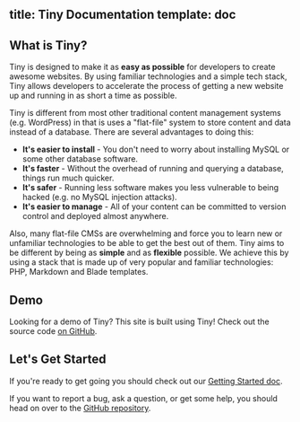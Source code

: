 title: Tiny Documentation
template: doc
---
## What is Tiny?

Tiny is designed to make it as **easy as possible** for developers to create awesome websites. By using familiar technologies and a simple tech stack, Tiny allows developers to accelerate the process of getting a new website up and running in as short a time as possible.

Tiny is different from most other traditional content management systems (e.g. WordPress) in that is uses a "flat-file" system to store content and data instead of a database. There are several advantages to doing this:

* **It's easier to install** - You don't need to worry about installing MySQL or some other database software.
* **It's faster** - Without the overhead of running and querying a database, things run much quicker.
* **It's safer** - Running less software makes you less vulnerable to being hacked (e.g. no MySQL injection attacks).
* **It's easier to manage** - All of your content can be committed to version control and deployed almost anywhere.

Also, many flat-file CMSs are overwhelming and force you to learn new or unfamiliar technologies to be able to get the best out of them. Tiny aims to be different by being as **simple** and as **flexible** possible. We achieve this by using a stack that is made up of very popular and familiar technologies: PHP, Markdown and Blade templates.

## Demo

Looking for a demo of Tiny? This site is built using Tiny! Check out the source code [on GitHub](https://github.com/TinyCMS/tiny).

## Let's Get Started

If you're ready to get going you should check out our [Getting Started doc](/docs/getting-started).

If you want to report a bug, ask a question, or get some help, you should head on over to the [GitHub repository](#).